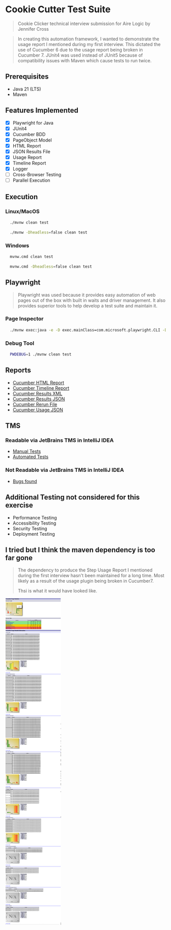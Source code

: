 # Cookie Cutter Test Suite
> Cookie Clicker technical interview submission for Aire Logic by Jennifer Cross

> In creating this automation framework, I wanted to demonstrate the usage report I mentioned during my first interview.
> This dictated the use of Cucumber 6  due to the usage report being broken in Cucumber 7.
> JUnit4 was used instead of JUnit5 because of compatibility issues with Maven which cause tests to run twice.

## Prerequisites
- Java 21 (LTS)
- Maven

## Features Implemented
- [X] Playwright for Java
- [x] JUnit4
- [X] Cucumber BDD
- [X] PageObject Model
- [X] HTML Report
- [X] JSON Results File
- [X] Usage Report
- [X] Timeline Report
- [X] Logger
- [ ] Cross-Browser Testing
- [ ] Parallel Execution

## Execution

### Linux/MacOS
```Bash
  ./mvnw clean test
```
```Bash
  ./mvnw -Dheadless=false clean test
```

### Windows
```Bash
  mvnw.cmd clean test
```
```Bash
  mvnw.cmd -Dheadless=false clean test
```

## Playwright

> Playwright was used because it provides easy automation of web pages out of the box with built in waits and driver management.
> It also provides superior tools to help develop a test suite and maintain it.

### Page Inspector
```Bash
  ./mvnw exec:java -e -D exec.mainClass=com.microsoft.playwright.CLI -D exec.args="codegen Jenny-Cross-2025-07-22.cookieclickertechtest.airelogic.com"
```

### Debug Tool
```Bash
  PWDEBUG=1 ./mvnw clean test
```

## Reports

- [Cucumber HTML Report](./target/cucumber/results.html)
- [Cucumber Timeline Report](./target/cucumber/timeline/index.html)
- [Cucumber Results XML](./target/cucumber/results.xml)
- [Cucumber Results JSON](./target/cucumber/results.json)
- [Cucumber Rerun File](./target/cucumber/rerun.txt)
- [Cucumber Usage JSON](./target/cucumber/usage.json)

## TMS
### Readable via JetBrains TMS in IntelliJ IDEA
- [Manual Tests](./tms/ManualTests.t.md)
- [Automated Tests](./tms/AutomatedTests.t.md)

### Not Readable via JetBrains TMS in IntelliJ IDEA
- [Bugs found](./tms/Bugs.md)

## Additional Testing not considered for this exercise
- Performance Testing
- Accessibility Testing
- Security Testing
- Deployment Testing

## I tried but I think the maven dependency is too far gone
> The dependency to produce the Step Usage Report I mentioned during the first interview hasn't been maintained for a long time.
> Most likely as a result of the usage plugin being broken in Cucumber7.
> 
> Thsi is what it would have looked like. 

![CucumberUsageReport](./images/usage-report.png)
